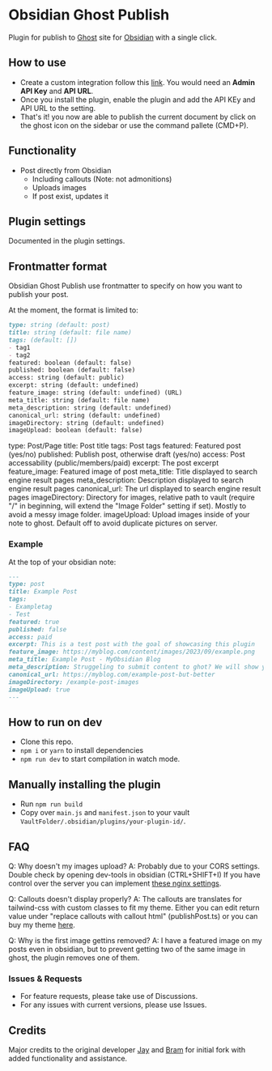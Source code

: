 # Obsidian Ghost Publish

Plugin for publish to [Ghost](https://ghost.org/) site for [Obsidian](https://obsidian.md/) with a single click.

## How to use

- Create a custom integration follow this [link](https://ghost.org/integrations/custom-integrations/). You would need an **Admin API Key** and **API URL**.
- Once you install the plugin, enable the plugin and add the API KEy and API URL to the setting.
- That's it! you now are able to publish the current document by click on the ghost icon on the sidebar or use the command pallete (CMD+P).

## Functionality

- Post directly from Obsidian
    - Including callouts (Note: not admonitions)
    - Uploads images
    - If post exist, updates it

## Plugin settings

Documented in the plugin settings.

## Frontmatter format

Obsidian Ghost Publish use frontmatter to specify on how you want to publish your post.

At the moment, the format is limited to:

```md
type: string (default: post)
title: string (default: file name) 
tags: (default: [])
- tag1
- tag2
featured: boolean (default: false)
published: boolean (default: false)
access: string (default: public)
excerpt: string (default: undefined)
feature_image: string (default: undefined) (URL)
meta_title: string (default: file name)
meta_description: string (default: undefined)
canonical_url: string (default: undefined)
imageDirectory: string (default: undefined)
imageUpload: boolean (default: false)
```
type: Post/Page
title: Post title
tags: Post tags
featured: Featured post (yes/no)
published: Publish post, otherwise draft (yes/no)
access: Post accessability (public/members/paid)
excerpt: The post excerpt
feature_image: Featured image of post
meta_title: Title displayed to search engine result pages
meta_description: Description displayed to search engine result pages
canonical_url: The url displayed to search engine result pages
imageDirectory: Directory for images, relative path to vault (require "/" in beginning, will extend the "Image Folder" setting if set). Mostly to avoid a messy image folder.
imageUpload: Upload images inside of your note to ghost. Default off to avoid duplicate pictures on server.

### Example
At the top of your obsidian note:
```md
---
type: post
title: Example Post
tags:
- Exampletag
- Test
featured: true
published: false
access: paid
excerpt: This is a test post with the goal of showcasing this plugin
feature_image: https://myblog.com/content/images/2023/09/example.png
meta_title: Example Post - MyObsidian Blog
meta_description: Struggeling to submit content to ghot? We will show you in this article!
canonical_url: https://myblog.com/example-post-but-better
imageDirectory: /example-post-images
imageUpload: true
---
```

## How to run on dev

- Clone this repo.
- `npm i` or `yarn` to install dependencies
- `npm run dev` to start compilation in watch mode.

## Manually installing the plugin

- Run `npm run build`
- Copy over `main.js` and `manifest.json` to your vault `VaultFolder/.obsidian/plugins/your-plugin-id/`.

## FAQ

Q: Why doesn't my images upload?
A: Probably due to your CORS settings. Double check by opening dev-tools in obsidian (CTRL+SHIFT+I) If you have control over the server you can implement [these nginx settings](https://enable-cors.org/server_nginx.html).

Q: Callouts doesn't display properly?
A: The callouts are translates for tailwind-css with custom classes to fit my theme. Either you can edit return value under	"replace callouts with callout html" (publishPost.ts) or you can buy my theme [here](coming-soon).

Q: Why is the first image gettins removed?
A: I have a featured image on my posts even in obsidian, but to prevent getting two of the same image in ghost, the plugin removes one of them.

### Issues & Requests

- For feature requests, please take use of Discussions.
- For any issues with current versions, please use Issues.

## Credits

Major credits to the original developer [Jay](https://github.com/jaynguyens) and [Bram](https://github.com/bramses) for initial fork with added functionality and assistance.